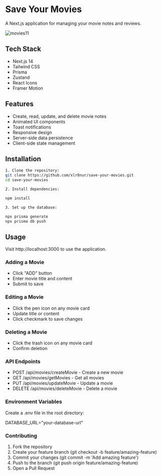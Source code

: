 # Save Your Movies

A Next.js application for managing your movie notes and reviews.

![movies11](https://github.com/user-attachments/assets/d22ebd4f-b19d-4291-8bb5-cb14de207610)

## Tech Stack

- Next.js 14
- Tailwind CSS
- Prisma
- Zustand
- React Icons
- Framer Motion

## Features

- Create, read, update, and delete movie notes
- Animated UI components
- Toast notifications
- Responsive design
- Server-side data persistence
- Client-side state management

## Installation
```bash
1. Clone the repository:
git clone https://github.com/xlr8nur/save-your-movies.git
cd save-your-movies

2. Install dependencies:

npm install

3. Set up the database:

npx prisma generate
npx prisma db push
```

## Usage

Visit http://localhost:3000 to use the application.

### Adding a Movie
- Click "ADD" button
- Enter movie title and content
- Submit to save

### Editing a Movie
- Click the pen icon on any movie card
- Update title or content
- Click checkmark to save changes

### Deleting a Movie
- Click the trash icon on any movie card
- Confirm deletion

### API Endpoints
- POST /api/movies/createMovie - Create a new movie
- GET /api/movies/getMovies - Get all movies
- PUT /api/movies/updateMovie - Update a movie
- DELETE /api/movies/deleteMovie - Delete a movie

### Environment Variables
Create a .env file in the root directory:

DATABASE_URL="your-database-url"

### Contributing

1. Fork the repository
2. Create your feature branch (git checkout -b feature/amazing-feature)
3. Commit your changes (git commit -m 'Add amazing feature')
4. Push to the branch (git push origin feature/amazing-feature)
5. Open a Pull Request
